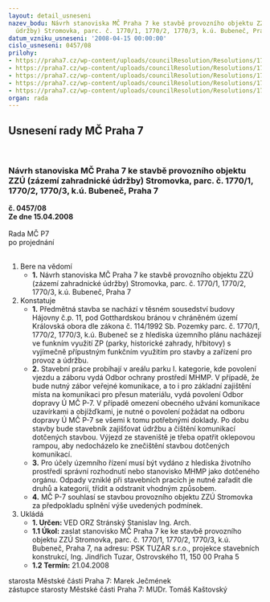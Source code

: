 ```yaml
---
layout: detail_usneseni
nazev_bodu: Návrh stanoviska MČ Praha 7 ke stavbě provozního objektu ZZÚ (zázemí zahradnické
  údržby) Stromovka, parc. č. 1770/1, 1770/2, 1770/3, k.ú. Bubeneč, Praha 7
datum_vzniku_usneseni: '2008-04-15 00:00:00'
cislo_usneseni: 0457/08
prilohy:
- https://praha7.cz/wp-content/uploads/councilResolution/Resolutions/17316/16-zzu_21.doc
- https://praha7.cz/wp-content/uploads/councilResolution/Resolutions/17316/16-zzu_22.doc
- https://praha7.cz/wp-content/uploads/councilResolution/Resolutions/17316/16-zzu_31.doc
- https://praha7.cz/wp-content/uploads/councilResolution/Resolutions/17316/16-zzu_32.doc
- https://praha7.cz/wp-content/uploads/councilResolution/Resolutions/17316/16-zzu_51.jpg
organ: rada
---
```

<div id="ucUsn_pList" class="usn">
	<span><h2>Usnesení rady MČ Praha 7 </h2>
<br></span><div class="standBody">
<span><h3>Návrh stanoviska MČ Praha 7 ke stavbě provozního objektu ZZÚ (zázemí zahradnické údržby) Stromovka, parc. č. 1770/1, 1770/2, 1770/3, k.ú. Bubeneč, Praha 7</h3></span><div class="center">
		<strong>č. 0457/08</strong><br>
	</div>
<div class="center">
		<strong>Ze dne 15.04.2008</strong><br><br>
	</div>Rada MČ P7<br> po projednání<br><br><ol>
<li>Bere na vědomí<ul><li>
<strong>1.</strong> Návrh stanoviska MČ Praha 7 ke stavbě provozního objektu ZZÚ (zázemí zahradnické údržby) Stromovka, parc. č. 1770/1, 1770/2, 1770/3, k.ú. Bubeneč, Praha 7</li></ul>
</li>
<li>Konstatuje<ul>
<li>
<strong>1.</strong> Předmětná stavba se nachází v těsném sousedství budovy Hájovny č.p. 11, pod Gotthardskou bránou v chráněném území Královská obora dle zákona č. 114/1992 Sb. Pozemky parc. č. 1770/1, 1770/2, 1770/3, k.ú. Bubeneč se z hlediska územního plánu nacházejí ve funkním využití ZP (parky, historické zahrady, hřbitovy) s vyjímečně přípustným funkčním využitím pro stavby a zařízení pro provoz a údržbu.  </li>
<li>
<strong>2.</strong> Stavební práce probíhají v areálu parku I. kategorie, kde povolení vjezdu a záboru vydá Odbor ochrany prostředí MHMP. V případě, že bude nutný zábor veřejné komunikace, a to i pro základní zajištění místa na komunikaci pro přesun materiálu, vydá povolení Odbor dopravy Ú MČ P-7. V případě omezení obecného užvání komunikace uzavírkami a objížďkami, je nutné o povolení požádat na odboru dopravy Ú MČ P-7 se všemi k tomu potřebnými doklady. Po dobu stavby bude stavebník zajišťovat údržbu a čištění komunikací dotčených stavbou. Výjezd ze staveniště je třeba opatřit oklepovou rampou, aby nedocházelo ke znečištění stavbou dotčených komunikací.</li>
<li>
<strong>3.</strong> Pro účely územního řízení musí být vydáno z hlediska životního prostředí správní rozhodnutí nebo stanovisko MHMP jako dotčeného orgánu. Odpady vzniklé při stavebních pracích je nutné zařadit dle druhů a kategorií, třídit a odstranit vhodným způsobem.</li>
<li>
<strong>4.</strong> MČ P-7 souhlasí se stavbou provozního objektu ZZÚ Stromovka za předpokladu splnění výše uvedených podmínek. </li>
</ul>
</li>
<li>Ukládá<ul>
<li>
<strong>1. Určen: </strong>VED ORZ  Stránský  Stanislav Ing. Arch.</li>
<li>
<strong>1.1 Úkol: </strong>zaslat stanovisko MČ Praha 7 ke ke stavbě provozního objektu ZZÚ Stromovka, parc. č. 1770/1, 1770/2, 1770/3, k.ú. Bubeneč, Praha 7, na adresu: PSK TUZAR s.r.o., projekce stavebních konstrukcí, Ing. Jindřich Tuzar, Ostrovského 11, 150 00 Praha 5</li>
<li>
<strong>1.2 Termín: </strong>21.04.2008</li>
</ul>
</li>
</ol>starosta Městské části Praha 7: Marek Ječmének<br>zástupce starosty Městské části Praha 7: MUDr. Tomáš Kaštovský 
</div>
</div>